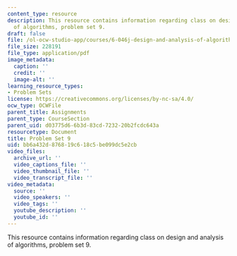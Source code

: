 ```yaml
---
content_type: resource
description: This resource contains information regarding class on design and analysis
  of algorithms, problem set 9.
draft: false
file: /ol-ocw-studio-app/courses/6-046j-design-and-analysis-of-algorithms-spring-2015/bb6a432d876819c618c5be099dc5e2cb_MIT6_046JS15_pset9.pdf
file_size: 228191
file_type: application/pdf
image_metadata:
  caption: ''
  credit: ''
  image-alt: ''
learning_resource_types:
- Problem Sets
license: https://creativecommons.org/licenses/by-nc-sa/4.0/
ocw_type: OCWFile
parent_title: Assignments
parent_type: CourseSection
parent_uid: d03775d6-6b3d-83cd-7232-20b2fcdc643a
resourcetype: Document
title: Problem Set 9
uid: bb6a432d-8768-19c6-18c5-be099dc5e2cb
video_files:
  archive_url: ''
  video_captions_file: ''
  video_thumbnail_file: ''
  video_transcript_file: ''
video_metadata:
  source: ''
  video_speakers: ''
  video_tags: ''
  youtube_description: ''
  youtube_id: ''
---
```

This resource contains information regarding class on design and analysis of algorithms, problem set 9.
